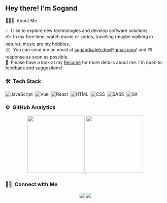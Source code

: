 
<h2>Hey there! I'm Sogand</h2>

👩🏻‍💻 &nbsp;About Me

💡 &nbsp;I like to explore new technologies and develop software solutions.\
✍️ &nbsp;In my free time, watch movie or series, traveling (maybe walking in nature), music are my hobbies.\
✉️ &nbsp;You can send me an email at sogandsaleh.dev@gmail.com! and I'll response as soon as possible. \
📄 &nbsp;Please have a look at my [Résumé](https://www.linkedin.com/in/sogand-saleh/) for more details about me. I'm open to feedback and suggestions!

### 🛠 &nbsp;Tech Stack

![JavaScript](https://img.shields.io/badge/-JavaScript-35495E?style=flat&logo=javascript)&nbsp;
![Vue](https://img.shields.io/badge/Vue.js-35495E?style=flat&logo=vuedotjs)&nbsp;
![React](https://img.shields.io/badge/-React-35495E?style=flat&logo=react)&nbsp;
![HTML](https://img.shields.io/badge/-HTML-35495E?style=flat&logo=HTML5)&nbsp;
![CSS](https://img.shields.io/badge/-CSS-35495E?style=flat&logo=CSS3&logoColor=1572B6)&nbsp;
![SASS](https://img.shields.io/badge/-sass-35495E?style=flat&logo=sass&logoColor=CF649A)&nbsp;
![Git](https://img.shields.io/badge/-Git-35495E?style=flat&logo=git)&nbsp;



### ⚙️ &nbsp;GitHub Analytics

<p align="center">
<a href="https://github.com/sogand-slh">
  <img height="180em" src="https://github-readme-stats-eight-theta.vercel.app/api?username=sogand-slh&show_icons=true&theme=algolia&include_all_commits=true&count_private=true"/>
  <img height="180em" src="https://github-readme-stats-eight-theta.vercel.app/api/top-langs/?username=sogand-slh&layout=compact&langs_count=8&theme=algolia"/>
</a>
</p>

### 🤝🏻 &nbsp;Connect with Me

<p align="center">
<!-- <a href="https://www.adityavsingh.com"><img src="https://img.shields.io/badge/-adityavsingh.com-3423A6?style=flat&logo=Google-Chrome&logoColor=white"/></a> -->
<a href="https://www.linkedin.com/in/sogand-saleh/"><img src="https://img.shields.io/badge/-Sogand%20Saleh-0077B5?style=flat&logo=Linkedin&logoColor=white"/></a>
<a href="mailto:sogandsaleh.dev@gmail.com"><img src="https://img.shields.io/badge/-sogandsaleh.dev@gmail.com-D14836?style=flat&logo=Gmail&logoColor=white"/></a>
</p>

